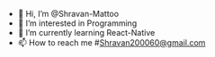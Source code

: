 - 👋 Hi, I’m @Shravan-Mattoo
- 👀 I’m interested in Programming
- 🌱 I’m currently learning React-Native
- 📫 How to reach me #Shravan200060@gmail.com

<!---
Shravan-Mattoo/Shravan-Mattoo is a ✨ special ✨ repository because its `README.md` (this file) appears on your GitHub profile.
You can click the Preview link to take a look at your changes.
--->
